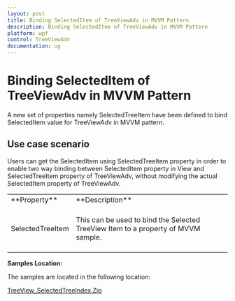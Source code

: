 ```yaml
---
layout: post
title: Binding SelectedItem of TreeViewAdv in MVVM Pattern
description: Binding SelectedItem of TreeViewAdv in MVVM Pattern
platform: wpf
control: TreeViewAdv
documentation: ug
---
```

# Binding SelectedItem of TreeViewAdv in MVVM Pattern

A new set of properties namely SelectedTreeItem have been defined to bind SelectedItem value for TreeViewAdv in MVVM pattern.

## Use case scenario

Users can get the SelectedItem using SelectedTreeItem property in order to enable two way binding between SelectedItem property in View and SelectedTreeItem property of TreeViewAdv, without modifying the actual SelectedItem property of TreeViewAdv.

<table>
<tr>
<td>
**Property**<br/><br/></td><td>
**Description**<br/><br/></td></tr>
<tr>
<td>
SelectedTreeItem<br/><br/></td><td>
This can be used to bind the Selected TreeView Item to a property of MVVM sample.<br/><br/></td></tr>
</table>

**Samples Location:**

The samples are located in the following location:

[TreeView_SelectedTreeIndex.Zip](http://www.syncfusion.com/downloads/support/directtrac/general/ze/TreeView_SelectedTreeIndex_Demo-1906907709)

